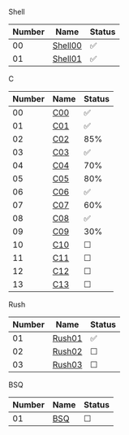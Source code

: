 Shell

| Number     | Name    | Status  |
|--------|-------------|---------|
| 00     | [Shell00](Shell/Shell00)  | ✅       |
| 01     | [Shell01](Shell/Shell01)  | ✅       |

C

| Number     | Name    | Status  |
|--------|-------------|---------|
| 00     | [C00](C/C00)  | ✅       |
| 01     | [C01](C/C01)  | ✅       |
| 02     | [C02](C/C02)  | 85%       |
| 03     | [C03](C/C03)  | ✅       |
| 04     | [C04](C/C04)  | 70%       |
| 05     | [C05](C/C05)  | 80%       |
| 06     | [C06](C/C06)  | ✅       |
| 07     | [C07](C/C07)  | 60%       |
| 08     | [C08](C/C08)  | ✅       |
| 09     | [C09](C/C09)  | 30%       |
| 10     | [C10]()  | ☐       |
| 11     | [C11]()  | ☐       |
| 12     | [C12]()  | ☐       |
| 13     | [C13]()  | ☐       |

Rush

| Number     | Name    | Status  |
|--------|-------------|---------|
| 01     | [Rush01](Rush/Rush01)  | ✅       |
| 02     | [Rush02]()  |  ☐      |
| 03     | [Rush03]()  |  ☐      |

BSQ

| Number     | Name    | Status  |
|--------|-------------|---------|
| 01     | [BSQ]()  |  ☐      |
